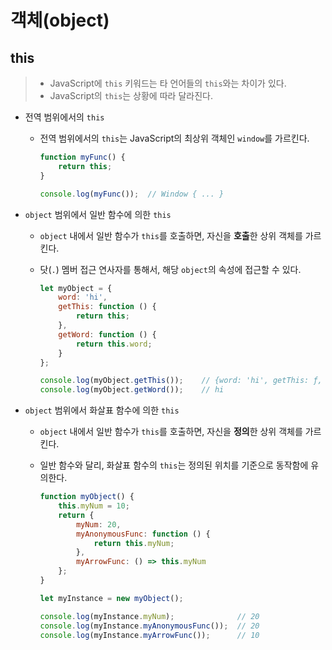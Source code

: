 # 객체(object)

## this

> - JavaScript에 `this` 키워드는 타 언어들의 `this`와는 차이가 있다.
> - JavaScript의 `this`는 상황에 따라 달라진다.

- 전역 범위에서의 `this`
  - 전역 범위에서의 `this`는 JavaScript의 최상위 객체인 `window`를 가르킨다.

    ```js
    function myFunc() {
        return this;
    }

    console.log(myFunc());  // Window { ... }
    ```

- `object` 범위에서 일반 함수에 의한 `this`
  - `object` 내에서 일반 함수가 `this`를 호출하면, 자신을 **호출**한 상위 객체를 가르킨다.
  - 닷(`.`) 멤버 접근 연사자를 통해서, 해당 `object`의 속성에 접근할 수 있다.

    ```js
    let myObject = {
        word: 'hi',
        getThis: function () {
            return this;
        },
        getWord: function () {
            return this.word;
        }
    };

    console.log(myObject.getThis());    // {word: 'hi', getThis: ƒ, getWord: ƒ}
    console.log(myObject.getWord());    // hi
    ```

- `object` 범위에서 화살표 함수에 의한 `this`
  - `object` 내에서 일반 함수가 `this`를 호출하면, 자신을 **정의**한 상위 객체를 가르킨다.
  - 일반 함수와 달리, 화살표 함수의 `this`는 정의된 위치를 기준으로 동작함에 유의한다.

    ```js
    function myObject() {
        this.myNum = 10;
        return {
            myNum: 20,
            myAnonymousFunc: function () {
                return this.myNum;
            },
            myArrowFunc: () => this.myNum
        };
    }

    let myInstance = new myObject();

    console.log(myInstance.myNum);              // 20
    console.log(myInstance.myAnonymousFunc());  // 20
    console.log(myInstance.myArrowFunc());      // 10
    ```

<!-- TODO -->
